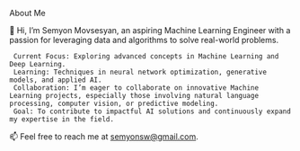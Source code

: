 About Me

👋 Hi, I’m Semyon Movsesyan, an aspiring Machine Learning Engineer with a passion for leveraging data and algorithms to solve real-world problems.

     Current Focus: Exploring advanced concepts in Machine Learning and Deep Learning.
     Learning: Techniques in neural network optimization, generative models, and applied AI.
     Collaboration: I’m eager to collaborate on innovative Machine Learning projects, especially those involving natural language processing, computer vision, or predictive modeling.
     Goal: To contribute to impactful AI solutions and continuously expand my expertise in the field.

📫 Feel free to reach me at semyonsw@gmail.com.
